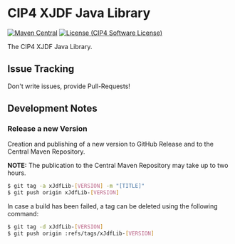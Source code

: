 # CIP4 XJDF Java Library
 [![Maven Central](https://maven-badges.herokuapp.com/maven-central/org.cip4.lib.xjdf/xJdfLib/badge.svg)](https://maven-badges.herokuapp.com/maven-central/org.cip4.lib.xjdf/xJdfLib) [![License (CIP4 Software License)](https://img.shields.io/badge/license-CIP4%20Software%20License-blue)](https://github.com/cip4/xJdfLib/blob/master/LICENSE.md)
 
 The CIP4 XJDF Java Library.
 
 ## Issue Tracking
Don't write issues, provide Pull-Requests!

## Development Notes
### Release a new Version
Creation and publishing of a new version to GitHub Release and to the Central Maven Repository. 

**NOTE:** The publication to the Central Maven Repository may take up to two hours.

```bash
$ git tag -a xJdfLib-[VERSION] -m "[TITLE]"
$ git push origin xJdfLib-[VERSION]
```

In case a build has been failed, a tag can be deleted using the following command:
```bash
$ git tag -d xJdfLib-[VERSION]
$ git push origin :refs/tags/xJdfLib-[VERSION]
```

